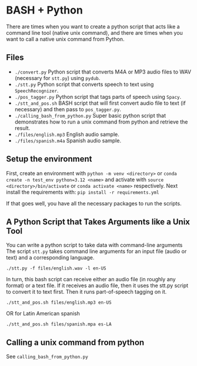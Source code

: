 # BASH + Python
There are times when you want to create a python script that acts like a command line tool (native unix command), and there are times when you want to call a native unix command from Python.

## Files
- `./convert.py` Python script that converts M4A or MP3 audio files to WAV (necessary for `stt.py`) using `pydub`.
- `./stt.py` Python script that converts speech to text using `SpeechRecognizer`.
- `./pos_tagger.py` Python script that tags parts of speech using `Spacy`.
- `./stt_and_pos.sh` BASH script that will first convert audio file to text (if necessary) and then pass to `pos_tagger.py`.
- `./calling_bash_from_python.py` Super basic python script that demonstrates how to run a unix command from python and retrieve the result.
- `./files/english.mp3` English audio sample.
- `./files/spanish.m4a` Spanish audio sample.

## Setup the environment
First, create an environment with `python -m venv <directory>` or `conda create -n test_env python=3.12 <name>` and activate with `source <directory>/bin/activate` or `conda activate <name>` respectively.
Next install the requirements with:
`pip install -r requirements.yml`

If that goes well, you have all the necessary packages to run the scripts.

## A Python Script that Takes Arguments like a Unix Tool
You can write a python script to take data with command-line arguments 
The script `stt.py` takes command line arguments for an input file (audio or text) and a corresponding language.
```
./stt.py -f files/english.wav -l en-US
```
In turn, this bash script can receive either an audio file (in roughly any format) or a text file. If it receives an audio file, then it uses the stt.py script to convert it to text first. Then it runs part-of-speech tagging on it.
```
./stt_and_pos.sh files/english.mp3 en-US
```
OR for Latin American spanish
```
./stt_and_pos.sh files/spanish.mpa es-LA
```


## Calling a unix command from python
See `calling_bash_from_python.py`
